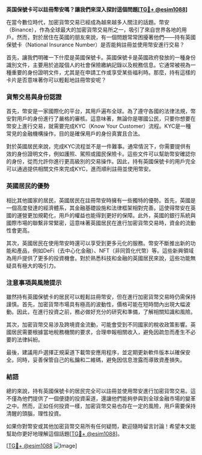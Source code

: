 **英国保號卡可以註冊幣安嗎？讓我們來深入探討這個問題[[TG💪+ @esim1088](https://t.me/s/esim1088)]**

在當今數位時代，加密貨幣交易已經成為越來越多人關注的話題。幣安（Binance），作為全球最大的加密貨幣交易所之一，吸引了來自世界各地的用戶。然而，對於居住在英國的朋友來說，有一個問題常常困擾著他們——持有英國保號卡（National Insurance Number）是否能夠註冊並使用幣安進行交易？

首先，讓我們明確一下什麼是英國保號卡。英國保號卡是英國政府發放的一種身份識別文件，主要用於追蹤個人的社會保險繳納記錄以及稅務信息。它通常被視為一種重要的身份證明文件，尤其是在申請工作或享受某些福利時。那麼，持有這樣的卡片是否意味著你可以輕鬆地註冊幣安呢？

### 貨幣交易與身份認證

首先，幣安是一家國際化的平台，其用戶遍布全球。為了遵守各國的法律法規，幣安對用戶的身份進行了嚴格的審核。這意味著，無論你是哪國公民，只要你想要在幣安上進行交易，就需要完成KYC（Know Your Customer）流程。KYC是一種常見的金融機構操作，目的是確保用戶的身份真實且合法。

對於英國居民來說，完成KYC流程並不是一件難事。通常情況下，你需要提供有效的身份證明文件，例如護照、駕照或國民保險卡。這些文件可以幫助幣安確認你的身份，從而允許你進行更高級別的交易操作。因此，持有英國保號卡的用戶完全可以通過提供相關文件來完成KYC，進而順利註冊並使用幣安。

### 英國居民的優勢

相比其他國家的居民，英國居民在註冊幣安時擁有一些獨特的優勢。首先，英國是一個高度發達的經濟體系，其金融基礎設施和法律框架相對完善。這使得幣安在英國的運營更加規範化，用戶的權益也能得到更好的保障。此外，英國的銀行系統與國際市場的聯繫非常緊密，這意味著英國居民在進行加密貨幣交易時，資金的流動性會更高。

其次，英國居民在使用幣安時還可以享受到更多元化的服務。幣安不斷推出新的功能和產品，例如DeFi（去中心化金融）、NFT（非同質化代幣）等。這些新興領域為用戶提供了更多的投資機會。對於熟悉科技和金融的英國居民來說，這些功能無疑具有極大的吸引力。

### 注意事項與風險提示

雖然持有英國保號卡的居民可以輕鬆註冊幣安，但在進行加密貨幣交易時仍需保持謹慎。首先，加密貨幣市場具有極高的波動性，價格可能在短時間內出現大幅波動。因此，在進行投資之前，務必做好充分的研究和準備，了解相關知識和風險。

其次，加密貨幣交易涉及跨境資金流動，可能會受到不同國家的稅收政策影響。英國居民需要根據當地稅務機關的要求，合理申報相關收入，避免因疏忽而產生不必要的法律糾紛。

最後，建議用戶選擇正規渠道下載幣安應用程序，並定期更新軟件版本以確保安全。同時，妥善保管自己的私鑰和二維碼，避免因信息泄露而導致資產損失。

### 結語

總的來說，持有英國保號卡的居民完全可以註冊並使用幣安進行加密貨幣交易。這不僅為他們提供了一個便捷的投資渠道，還讓他們能夠參與到全球金融市場的變革之中。然而，正如任何投資一樣，加密貨幣交易也存在一定的風險，用戶需要保持清醒的頭腦，理性投資。

如果你對幣安或其他加密貨幣交易所有任何疑問，歡迎隨時留言討論！希望本文能幫助你更好地理解這個話題[[TG💪+ @esim1088](https://t.me/s/esim1088)]。

[[TG💪+ @esim1088](https://t.me/s/esim1088) ![Image](https://i.postimg.cc/4NQfJmqS/Snipaste-2025-05-13-00-14-12.png)]